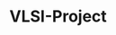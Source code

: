 # VLSI-Project
<object data="https://github.com/Firoz1999/VLSI-Project/blob/main/VLSI_ProjectReport.pdf" type="application/pdf" width="100%"> 
</object>
